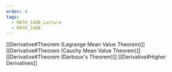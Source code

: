 ```yaml
---
order: 4
tags:
  - MATH_140B_Lecture
  - MATH_140B
---
```


[[Derivative#Theorem (Lagrange Mean Value Theorem)]]
[[Derivative#Theorem (Cauchy Mean Value Theorem)]]
[[Derivative#Theorem (Darboux's Theorem)]]
[[Derivative#Higher Derivatives]]
